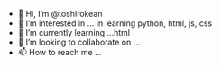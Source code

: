 - 👋 Hi, I’m @toshirokean
- 👀 I’m interested in ... In learning python, html, js, css
- 🌱 I’m currently learning ...html
- 💞️ I’m looking to collaborate on ...
- 📫 How to reach me ...

<!---
toshirokean/toshirokean is a ✨ special ✨ repository because its `README.md` (this file) appears on your GitHub profile.
You can click the Preview link to take a look at your changes.
--->
